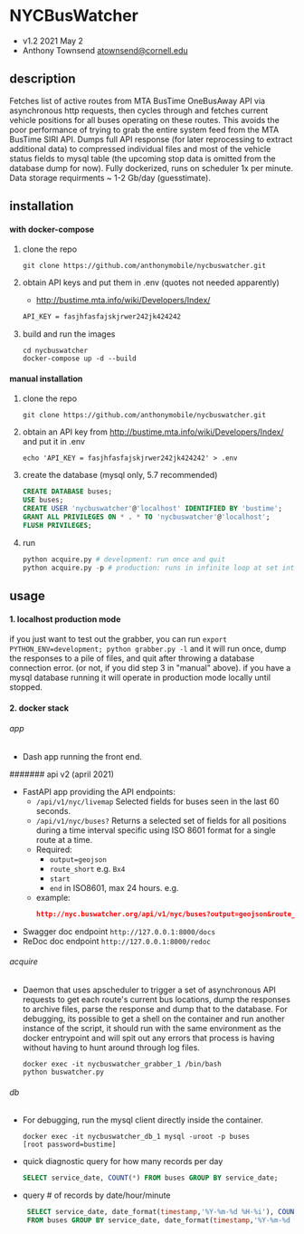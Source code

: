 # NYCBusWatcher
- v1.2 2021 May 2
- Anthony Townsend <atownsend@cornell.edu>

## description

Fetches list of active routes from MTA BusTime OneBusAway API via asynchronous http requests, then cycles through and fetches current vehicle positions for all buses operating on these routes. This avoids the poor performance of trying to grab the entire system feed from the MTA BusTime SIRI API. Dumps full API response (for later reprocessing to extract additional data) to compressed individual files and most of the vehicle status fields to mysql table (the upcoming stop data is omitted from the database dump for now). Fully dockerized, runs on scheduler 1x per minute. Data storage requirments ~ 1-2 Gb/day (guesstimate).


## installation 

#### with docker-compose

1. clone the repo

    `git clone https://github.com/anthonymobile/nycbuswatcher.git`
    
2. obtain API keys and put them in .env (quotes not needed apparently)
    - http://bustime.mta.info/wiki/Developers/Index/

    ```txt
    API_KEY = fasjhfasfajskjrwer242jk424242
    ```
    
3. build and run the images

    ```
    cd nycbuswatcher
    docker-compose up -d --build
    ```

#### manual installation

1. clone the repo

    `git clone https://github.com/anthonymobile/nycbuswatcher.git`
    
2. obtain an API key from http://bustime.mta.info/wiki/Developers/Index/ and put it in .env

    `echo 'API_KEY = fasjhfasfajskjrwer242jk424242' > .env`
    
3. create the database (mysql only, 5.7 recommended)
    ```sql
    CREATE DATABASE buses;
    USE buses;
    CREATE USER 'nycbuswatcher'@'localhost' IDENTIFIED BY 'bustime';
    GRANT ALL PRIVILEGES ON * . * TO 'nycbuswatcher'@'localhost';
    FLUSH PRIVILEGES;
 
    ```
3. run
    ```python
    python acquire.py # development: run once and quit
    python acquire.py -p # production: runs in infinite loop at set interval using scheduler (hardcoded for now)
    ```

## usage 

#### 1. localhost production mode

if you just want to test out the grabber, you can run `export PYTHON_ENV=development; python grabber.py -l` and it will run once, dump the responses to a pile of files, and quit after throwing a database connection error. (or not, if you did step 3 in "manual" above). if you have a mysql database running it will operate in production mode locally until stopped.

#### 2. docker stack


###### app
- Dash app running the front end.

####### api v2 (april 2021)
- FastAPI app providing the API endpoints:
    - `/api/v1/nyc/livemap` Selected fields for buses seen in the last 60 seconds.
    - `/api/v1/nyc/buses?` Returns a selected set of fields for all positions during a time interval specific using ISO 8601 format for a single route at a time.
    - Required:
        - `output=geojson`
        - `route_short` e.g. `Bx4`
        - `start`
        - `end` in ISO8601, max 24 hours. e.g.
    - example: 
        ```json
        http://nyc.buswatcher.org/api/v1/nyc/buses?output=geojson&route_short=Bx4&start=2021-03-28T00:00:00+00:00&end=2021-03-28T01:00:00+00:00
        ```
- Swagger doc endpoint `http://127.0.0.1:8000/docs`
- ReDoc doc endpoint `http://127.0.0.1:8000/redoc`

###### acquire
- Daemon that uses apscheduler to trigger a set of asynchronous API requests to get each route's current bus locations, dump the responses to archive files, parse the response and dump that to the database. For debugging, its possible to get a shell on the container and run another instance of the script, it should run with the same environment as the docker entrypoint and will spit out any errors that process is having without having to hunt around through log files.

    ```
    docker exec -it nycbuswatcher_grabber_1 /bin/bash
    python buswatcher.py
    ```

###### db
- For debugging, run the mysql client directly inside the container.
    
    ```
    docker exec -it nycbuswatcher_db_1 mysql -uroot -p buses
    [root password=bustime]
    ```
    
- quick diagnostic query for how many records per day

    ```sql
    SELECT service_date, COUNT(*) FROM buses GROUP BY service_date;
    ```

- query # of records by date/hour/minute

    ```sql
     SELECT service_date, date_format(timestamp,'%Y-%m-%d %H-%i'), COUNT(*) \
     FROM buses GROUP BY service_date, date_format(timestamp,'%Y-%m-%d %H-%i');
    ```
